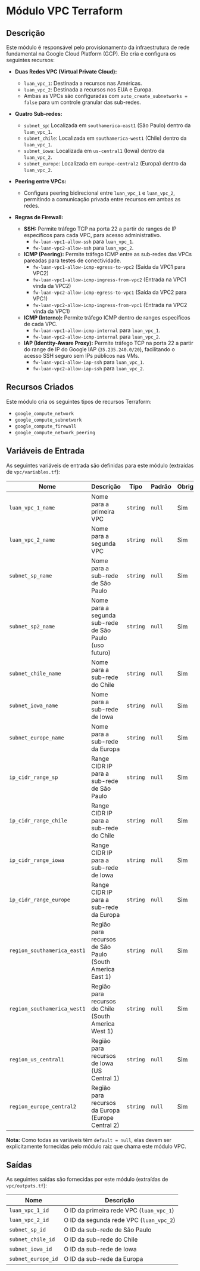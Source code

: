 # Módulo VPC Terraform

## Descrição

Este módulo é responsável pelo provisionamento da infraestrutura de rede fundamental na Google Cloud Platform (GCP). Ele cria e configura os seguintes recursos:

*   **Duas Redes VPC (Virtual Private Cloud):**
    *   `luan_vpc_1`: Destinada a recursos nas Américas.
    *   `luan_vpc_2`: Destinada a recursos nos EUA e Europa.
    *   Ambas as VPCs são configuradas com `auto_create_subnetworks = false` para um controle granular das sub-redes.

*   **Quatro Sub-redes:**
    *   `subnet_sp`: Localizada em `southamerica-east1` (São Paulo) dentro da `luan_vpc_1`.
    *   `subnet_chile`: Localizada em `southamerica-west1` (Chile) dentro da `luan_vpc_1`.
    *   `subnet_iowa`: Localizada em `us-central1` (Iowa) dentro da `luan_vpc_2`.
    *   `subnet_europe`: Localizada em `europe-central2` (Europa) dentro da `luan_vpc_2`.

*   **Peering entre VPCs:**
    *   Configura peering bidirecional entre `luan_vpc_1` e `luan_vpc_2`, permitindo a comunicação privada entre recursos em ambas as redes.

*   **Regras de Firewall:**
    *   **SSH:** Permite tráfego TCP na porta 22 a partir de ranges de IP específicos para cada VPC, para acesso administrativo.
        *   `fw-luan-vpc1-allow-ssh` para `luan_vpc_1`.
        *   `fw-luan-vpc2-allow-ssh` para `luan_vpc_2`.
    *   **ICMP (Peering):** Permite tráfego ICMP entre as sub-redes das VPCs pareadas para testes de conectividade.
        *   `fw-luan-vpc1-allow-icmp-egress-to-vpc2` (Saída da VPC1 para VPC2)
        *   `fw-luan-vpc1-allow-icmp-ingress-from-vpc2` (Entrada na VPC1 vinda da VPC2)
        *   `fw-luan-vpc2-allow-icmp-egress-to-vpc1` (Saída da VPC2 para VPC1)
        *   `fw-luan-vpc2-allow-icmp-ingress-from-vpc1` (Entrada na VPC2 vinda da VPC1)
    *   **ICMP (Interno):** Permite tráfego ICMP dentro de ranges específicos de cada VPC.
        *   `fw-luan-vpc1-allow-icmp-internal` para `luan_vpc_1`.
        *   `fw-luan-vpc2-allow-icmp-internal` para `luan_vpc_2`.
    *   **IAP (Identity-Aware Proxy):** Permite tráfego TCP na porta 22 a partir do range de IP do Google IAP (`35.235.240.0/20`), facilitando o acesso SSH seguro sem IPs públicos nas VMs.
        *   `fw-luan-vpc1-allow-iap-ssh` para `luan_vpc_1`.
        *   `fw-luan-vpc2-allow-iap-ssh` para `luan_vpc_2`.

## Recursos Criados

Este módulo cria os seguintes tipos de recursos Terraform:

*   `google_compute_network`
*   `google_compute_subnetwork`
*   `google_compute_firewall`
*   `google_compute_network_peering`

## Variáveis de Entrada

As seguintes variáveis de entrada são definidas para este módulo (extraídas de `vpc/variables.tf`):

| Nome                          | Descrição                                                 | Tipo     | Padrão | Obrigatório |
| ----------------------------- | --------------------------------------------------------- | -------- | ------ | ----------- |
| `luan_vpc_1_name`             | Nome para a primeira VPC                                  | `string` | `null` | Sim         |
| `luan_vpc_2_name`             | Nome para a segunda VPC                                   | `string` | `null` | Sim         |
| `subnet_sp_name`              | Nome para a sub-rede de São Paulo                         | `string` | `null` | Sim         |
| `subnet_sp2_name`             | Nome para a segunda sub-rede de São Paulo (uso futuro)    | `string` | `null` | Sim         |
| `subnet_chile_name`           | Nome para a sub-rede do Chile                             | `string` | `null` | Sim         |
| `subnet_iowa_name`            | Nome para a sub-rede de Iowa                              | `string` | `null` | Sim         |
| `subnet_europe_name`          | Nome para a sub-rede da Europa                            | `string` | `null` | Sim         |
| `ip_cidr_range_sp`            | Range CIDR IP para a sub-rede de São Paulo                | `string` | `null` | Sim         |
| `ip_cidr_range_chile`         | Range CIDR IP para a sub-rede do Chile                    | `string` | `null` | Sim         |
| `ip_cidr_range_iowa`          | Range CIDR IP para a sub-rede de Iowa                     | `string` | `null` | Sim         |
| `ip_cidr_range_europe`        | Range CIDR IP para a sub-rede da Europa                   | `string` | `null` | Sim         |
| `region_southamerica_east1`   | Região para recursos de São Paulo (South America East 1)  | `string` | `null` | Sim         |
| `region_southamerica_west1`   | Região para recursos do Chile (South America West 1)      | `string` | `null` | Sim         |
| `region_us_central1`          | Região para recursos de Iowa (US Central 1)               | `string` | `null` | Sim         |
| `region_europe_central2`      | Região para recursos da Europa (Europe Central 2)         | `string` | `null` | Sim         |

**Nota:** Como todas as variáveis têm `default = null`, elas devem ser explicitamente fornecidas pelo módulo raiz que chama este módulo VPC.

## Saídas

As seguintes saídas são fornecidas por este módulo (extraídas de `vpc/outputs.tf`):

| Nome                 | Descrição                                           |
| -------------------- | --------------------------------------------------- |
| `luan_vpc_1_id`      | O ID da primeira rede VPC (`luan_vpc_1`)            |
| `luan_vpc_2_id`      | O ID da segunda rede VPC (`luan_vpc_2`)             |
| `subnet_sp_id`       | O ID da sub-rede de São Paulo                       |
| `subnet_chile_id`    | O ID da sub-rede do Chile                           |
| `subnet_iowa_id`     | O ID da sub-rede de Iowa                            |
| `subnet_europe_id`   | O ID da sub-rede da Europa                          |
